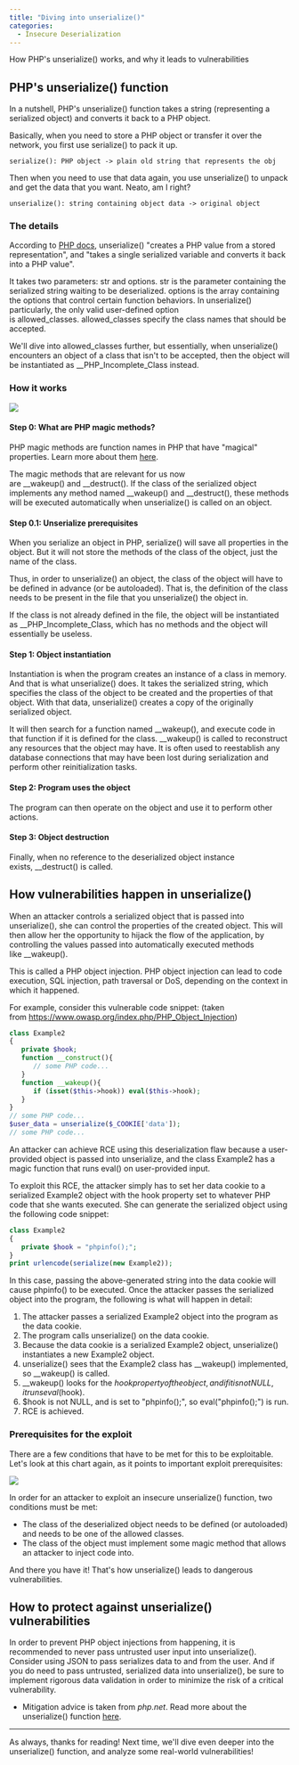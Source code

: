 ```yaml
---
title: "Diving into unserialize()"
categories:
  - Insecure Deserialization
---
```


How PHP's unserialize() works, and why it leads to vulnerabilities

## PHP's unserialize() function

In a nutshell, PHP's unserialize() function takes a string (representing a serialized object) and converts it back to a PHP object.

Basically, when you need to store a PHP object or transfer it over the network, you first use serialize() to pack it up.

```
serialize(): PHP object -> plain old string that represents the obj
```

Then when you need to use that data again, you use unserialize() to unpack and get the data that you want. Neato, am I right?

```
unserialize(): string containing object data -> original object
```

### The details

According to [PHP docs](https://www.php.net/manual/en/function.unserialize.php), unserialize() "creates a PHP value from a stored representation", and "takes a single serialized variable and converts it back into a PHP value".

It takes two parameters: str and options. str is the parameter containing the serialized string waiting to be deserialized. options is the array containing the options that control certain function behaviors. In unserialize() particularly, the only valid user-defined option is allowed_classes. allowed_classes specify the class names that should be accepted.

We'll dive into allowed_classes further, but essentially, when unserialize() encounters an object of a class that isn't to be accepted, then the object will be instantiated as \_\_PHP_Incomplete_Class instead.

### How it works

![](https://vkili.github.io/blog/assets/images/serialize-07.png)

#### Step 0: What are PHP magic methods?

PHP magic methods are function names in PHP that have "magical" properties. Learn more about them [here](https://www.php.net/manual/en/language.oop5.magic.php).

The magic methods that are relevant for us now are \_\_wakeup() and \_\_destruct(). If the class of the serialized object implements any method named \_\_wakeup() and \_\_destruct(), these methods will be executed automatically when unserialize() is called on an object.

#### Step 0.1: Unserialize prerequisites

When you serialize an object in PHP, serialize() will save all properties in the object. But it will not store the methods of the class of the object, just the name of the class.

Thus, in order to unserialize() an object, the class of the object will have to be defined in advance (or be autoloaded). That is, the definition of the class needs to be present in the file that you unserialize() the object in.

If the class is not already defined in the file, the object will be instantiated as \_\_PHP_Incomplete_Class, which has no methods and the object will essentially be useless.

#### Step 1: Object instantiation

Instantiation is when the program creates an instance of a class in memory. And that is what unserialize() does. It takes the serialized string, which specifies the class of the object to be created and the properties of that object. With that data, unserialize() creates a copy of the originally serialized object.

It will then search for a function named \_\_wakeup(), and execute code in that function if it is defined for the class. \_\_wakeup() is called to reconstruct any resources that the object may have. It is often used to reestablish any database connections that may have been lost during serialization and perform other reinitialization tasks.

#### Step 2: Program uses the object

The program can then operate on the object and use it to perform other actions.

#### Step 3: Object destruction

Finally, when no reference to the deserialized object instance exists, \_\_destruct() is called.

## How vulnerabilities happen in unserialize()

When an attacker controls a serialized object that is passed into unserialize(), she can control the properties of the created object. This will then allow her the opportunity to hijack the flow of the application, by controlling the values passed into automatically executed methods like \_\_wakeup().

This is called a PHP object injection. PHP object injection can lead to code execution, SQL injection, path traversal or DoS, depending on the context in which it happened.

For example, consider this vulnerable code snippet: (taken from <https://www.owasp.org/index.php/PHP_Object_Injection>)

```php
class Example2
{
   private $hook; 
   function __construct(){
      // some PHP code...
   } 
   function __wakeup(){
      if (isset($this->hook)) eval($this->hook);
   }
}
// some PHP code...
$user_data = unserialize($_COOKIE['data']);
// some PHP code...
```

An attacker can achieve RCE using this deserialization flaw because a user-provided object is passed into unserialize, and the class Example2 has a magic function that runs eval() on user-provided input.

To exploit this RCE, the attacker simply has to set her data cookie to a serialized Example2 object with the hook property set to whatever PHP code that she wants executed. She can generate the serialized object using the following code snippet:

```php
class Example2
{
   private $hook = "phpinfo();";
}
print urlencode(serialize(new Example2));
```

In this case, passing the above-generated string into the data cookie will cause phpinfo() to be executed. Once the attacker passes the serialized object into the program, the following is what will happen in detail:

1.  The attacker passes a serialized Example2 object into the program as the data cookie.
2.  The program calls unserialize() on the data cookie.
3.  Because the data cookie is a serialized Example2 object, unserialize() instantiates a new Example2 object.
4.  unserialize() sees that the Example2 class has \_\_wakeup() implemented, so \_\_wakeup() is called.
5.  \_\_wakeup() looks for the $hook property of the object, and if it is not NULL, it runs eval($hook).
6.  $hook is not NULL, and is set to "phpinfo();", so eval("phpinfo();") is run.
7.  RCE is achieved.

### Prerequisites for the exploit

There are a few conditions that have to be met for this to be exploitable. Let's look at this chart again, as it points to important exploit prerequisites:

![](https://vkili.github.io/blog/assets/images/serialize-07.png)

In order for an attacker to exploit an insecure unserialize() function, two conditions must be met:

-   The class of the deserialized object needs to be defined (or autoloaded) and needs to be one of the allowed classes.
-   The class of the object must implement some magic method that allows an attacker to inject code into.

And there you have it! That's how unserialize() leads to dangerous vulnerabilities.

## How to protect against unserialize() vulnerabilities

In order to prevent PHP object injections from happening, it is recommended to never pass untrusted user input into unserialize(). Consider using JSON to pass serializes data to and from the user. And if you do need to pass untrusted, serialized data into unserialize(), be sure to implement rigorous data validation in order to minimize the risk of a critical vulnerability.

-   Mitigation advice is taken from *php.net*. Read more about the unserialize() function [here](https://www.php.net/manual/en/function.unserialize.php).

* * * * *

As always, thanks for reading! Next time, we'll dive even deeper into the unserialize() function, and analyze some real-world vulnerabilities!